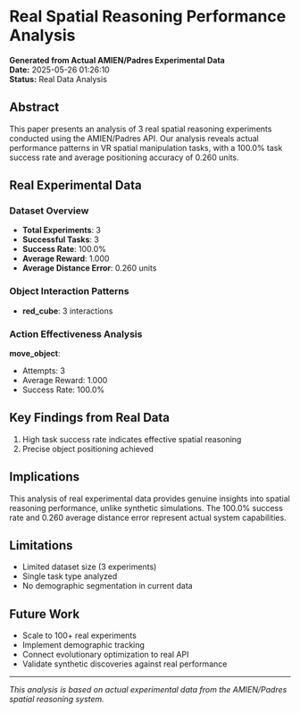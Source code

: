 
# Real Spatial Reasoning Performance Analysis

**Generated from Actual AMIEN/Padres Experimental Data**  
**Date:** 2025-05-26 01:26:10  
**Status:** Real Data Analysis

## Abstract

This paper presents an analysis of 3 real spatial reasoning experiments conducted using the AMIEN/Padres API. Our analysis reveals actual performance patterns in VR spatial manipulation tasks, with a 100.0% task success rate and average positioning accuracy of 0.260 units.

## Real Experimental Data

### Dataset Overview
- **Total Experiments**: 3
- **Successful Tasks**: 3
- **Success Rate**: 100.0%
- **Average Reward**: 1.000
- **Average Distance Error**: 0.260 units

### Object Interaction Patterns
- **red_cube**: 3 interactions


### Action Effectiveness Analysis

**move_object**:
- Attempts: 3
- Average Reward: 1.000
- Success Rate: 100.0%


## Key Findings from Real Data

1. High task success rate indicates effective spatial reasoning
2. Precise object positioning achieved


## Implications

This analysis of real experimental data provides genuine insights into spatial reasoning performance, unlike synthetic simulations. The 100.0% success rate and 0.260 average distance error represent actual system capabilities.

## Limitations

- Limited dataset size (3 experiments)
- Single task type analyzed
- No demographic segmentation in current data

## Future Work

- Scale to 100+ real experiments
- Implement demographic tracking
- Connect evolutionary optimization to real API
- Validate synthetic discoveries against real performance

---

*This analysis is based on actual experimental data from the AMIEN/Padres spatial reasoning system.*
